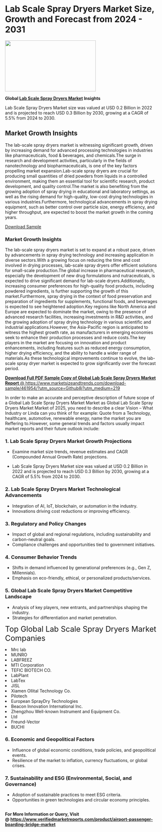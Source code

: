 <H1>Lab Scale Spray Dryers Market Size, Growth and Forecast from 2024 - 2031</H1><img class="aligncenter size-medium wp-image-584254" src="https://thirdeyenews.in/wp-content/uploads/2024/09/Global-Market-Research-300x168.jpeg" alt="" width="300" height="168" /><p><strong>Global&nbsp;<a href="https://www.marketsizeandtrends.com/download-sample/461954/?utm_source=Github8j?utm_medium=219">Lab Scale Spray Dryers Market</a> Insights</strong></p><p>Lab Scale Spray Dryers Market size was valued at USD 0.2 Billion in 2022 and is projected to reach USD 0.3 Billion by 2030, growing at a CAGR of 5.5% from 2024 to 2030.</p><p><h2>Market Growth Insights</h2> The lab-scale spray dryers market is witnessing significant growth, driven by increasing demand for advanced processing technologies in industries like pharmaceuticals, food & beverages, and chemicals.The surge in research and development activities, particularly in the fields of nanotechnology and biopharmaceuticals, is one of the key factors propelling market expansion.Lab-scale spray dryers are crucial for producing small quantities of dried powders from liquids in a controlled environment, making them an essential tool for scientific research, product development, and quality control.The market is also benefiting from the growing adoption of spray drying in educational and laboratory settings, as well as the rising demand for high-quality, low-cost drying technologies in various industries.Furthermore, technological advancements in spray drying equipment, such as better control over particle size, energy efficiency, and higher throughput, are expected to boost the market growth in the coming years.<p><a href="#">Download Sample</a></p> <h3>Market Growth Insights</h3> The lab-scale spray dryers market is set to expand at a robust pace, driven by advancements in spray drying technology and increasing application in diverse sectors.With a growing focus on reducing the time and cost involved in drying processes, lab-scale spray dryers offer efficient solutions for small-scale production.The global increase in pharmaceutical research, especially the development of new drug formulations and nutraceuticals, is expected to drive significant demand for lab-scale dryers.Additionally, increasing consumer preferences for high-quality food products, including powdered ingredients, is further supporting the growth of this market.Furthermore, spray drying in the context of food preservation and preparation of ingredients for supplements, functional foods, and beverages is expected to see heightened adoption.Key regions like North America and Europe are expected to dominate the market, owing to the presence of advanced research facilities, increasing investments in R&D activities, and the growing adoption of spray drying technology in various scientific and industrial applications.However, the Asia-Pacific region is anticipated to witness the highest growth rate, as manufacturers in emerging economies seek to enhance their production processes and reduce costs.The key players in the market are focusing on innovation and product enhancements, including features such as reduced energy consumption, higher drying efficiency, and the ability to handle a wider range of materials.As these technological improvements continue to evolve, the lab-scale spray dryer market is expected to grow significantly over the forecast period.<p><a href="#"></p><p><span class=""><strong>Download Full PDF Sample Copy of Global Lab Scale Spray Dryers Market Report</strong> @ <a href="https://www.marketsizeandtrends.com/download-sample/461954/?utm_source=Github8j?utm_medium=219" target="_blank">https://www.marketsizeandtrends.com/download-sample/461954/?utm_source=Github8j?utm_medium=219</a></span></p><p>In order to make an accurate and perceptive description of future scope of a Global&nbsp;Lab Scale Spray Dryers Market Market as Global&nbsp;Lab Scale Spray Dryers Market Market of 2025, you need to describe a clear Vision &ndash; What Industry or Linda can you think of for example: Quote from a Technology, healthcare, automotive, renewable energy, name the market you are Reffering to.However, some general trends and factors usually impact market reports and their future outlook include:</p><h3>1.&nbsp;<strong>Lab Scale Spray Dryers Market Growth Projections</strong></h3><ul><li>Examine market size trends, revenue estimates and CAGR (Compounded Annual Growth Rate) projections.</li><li><p>Lab Scale Spray Dryers Market size was valued at USD 0.2 Billion in 2022 and is projected to reach USD 0.3 Billion by 2030, growing at a CAGR of 5.5% from 2024 to 2030.</p></li></ul><h3>2.&nbsp;<strong>Lab Scale Spray Dryers Market Technological Advancements</strong></h3><ul><li>Integration of AI, IoT, blockchain, or automation in the industry.</li><li>Innovations driving cost reductions or improving efficiency.</li></ul><h3>3.&nbsp;<strong>Regulatory and Policy Changes</strong></h3><ul><li>Impact of global and regional regulations, including sustainability and carbon-neutral goals.</li><li>Compliance challenges and opportunities tied to government initiatives.</li></ul><h3>4.&nbsp;<strong>Consumer Behavior Trends</strong></h3><ul><li>Shifts in demand influenced by generational preferences (e.g., Gen Z, Millennials).</li><li>Emphasis on eco-friendly, ethical, or personalized products/services.</li></ul><h3>5.&nbsp;<strong>Global Lab Scale Spray Dryers Market Competitive Landscape</strong></h3><ul><li>Analysis of key players, new entrants, and partnerships shaping the industry.</li><li>Strategies for differentiation and market penetration.</li></ul><p data-pm-slice="1 1 []"><span style="color: inherit; font-family: inherit; font-size: 25px;">Top Global Lab Scale Spray Dryers Market Companies</span></p><div class="" data-test-id=""><p><li>Mrc lab</li><li> MUNRO</li><li> LABFREEZ</li><li> MTI Corporation</li><li> TEFIC BIOTECH CO.</li><li> LabPlant</li><li> LabTex</li><li> JISL</li><li> Xiamen Ollital Technology Co.</li><li> Pilotech</li><li> European SprayDry Technologies</li><li> Beacon Innovation International Inc.</li><li> Zhengzhou Well-known Instrument and Equipment Co.</li><li> Ltd</li><li> Freund-Vector</li><li> BUCHI</li></p></div><h3>6.&nbsp;<strong>Economic and Geopolitical Factors</strong></h3><ul><li>Influence of global economic conditions, trade policies, and geopolitical events.</li><li>Resilience of the market to inflation, currency fluctuations, or global crises.</li></ul><h3>7.&nbsp;<strong>Sustainability and ESG (Environmental, Social, and Governance)</strong></h3><ul><li>Adoption of sustainable practices to meet ESG criteria.</li><li>Opportunities in green technologies and circular economy principles.</li></ul><h2><strong style="font-size: 14px;">For More Information or Query, Visit @&nbsp;</strong><a style="background-color: #ffffff; font-size: 14px;" href="https://www.marketsizeandtrends.com/report/lab-scale-spray-dryers-market/" target="_blank">https://www.verifiedmarketreports.com/product/airport-passenger-boarding-bridge-market</a></h2>